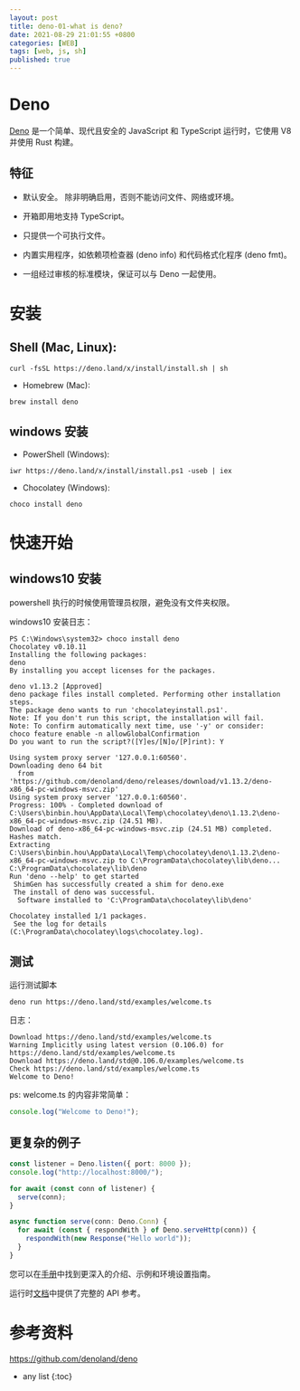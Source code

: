 ```yaml
---
layout: post
title: deno-01-what is deno?
date: 2021-08-29 21:01:55 +0800
categories: [WEB]
tags: [web, js, sh]
published: true
---
```


# Deno

[Deno](https://github.com/denoland/deno) 是一个简单、现代且安全的 JavaScript 和 TypeScript 运行时，它使用 V8 并使用 Rust 构建。

## 特征

- 默认安全。 除非明确启用，否则不能访问文件、网络或环境。

- 开箱即用地支持 TypeScript。

- 只提供一个可执行文件。

- 内置实用程序，如依赖项检查器 (deno info) 和代码格式化程序 (deno fmt)。

- 一组经过审核的标准模块，保证可以与 Deno 一起使用。 

# 安装

## Shell (Mac, Linux):

```
curl -fsSL https://deno.land/x/install/install.sh | sh
```

- Homebrew (Mac):

```
brew install deno
```

## windows 安装

- PowerShell (Windows):

```
iwr https://deno.land/x/install/install.ps1 -useb | iex
```

- Chocolatey (Windows):

```
choco install deno
```

# 快速开始

## windows10 安装

powershell 执行的时候使用管理员权限，避免没有文件夹权限。

windows10 安装日志：

```
PS C:\Windows\system32> choco install deno
Chocolatey v0.10.11
Installing the following packages:
deno
By installing you accept licenses for the packages.

deno v1.13.2 [Approved]
deno package files install completed. Performing other installation steps.
The package deno wants to run 'chocolateyinstall.ps1'.
Note: If you don't run this script, the installation will fail.
Note: To confirm automatically next time, use '-y' or consider:
choco feature enable -n allowGlobalConfirmation
Do you want to run the script?([Y]es/[N]o/[P]rint): Y

Using system proxy server '127.0.0.1:60560'.
Downloading deno 64 bit
  from 'https://github.com/denoland/deno/releases/download/v1.13.2/deno-x86_64-pc-windows-msvc.zip'
Using system proxy server '127.0.0.1:60560'.
Progress: 100% - Completed download of C:\Users\binbin.hou\AppData\Local\Temp\chocolatey\deno\1.13.2\deno-x86_64-pc-windows-msvc.zip (24.51 MB).
Download of deno-x86_64-pc-windows-msvc.zip (24.51 MB) completed.
Hashes match.
Extracting C:\Users\binbin.hou\AppData\Local\Temp\chocolatey\deno\1.13.2\deno-x86_64-pc-windows-msvc.zip to C:\ProgramData\chocolatey\lib\deno...
C:\ProgramData\chocolatey\lib\deno
Run 'deno --help' to get started
 ShimGen has successfully created a shim for deno.exe
 The install of deno was successful.
  Software installed to 'C:\ProgramData\chocolatey\lib\deno'

Chocolatey installed 1/1 packages.
 See the log for details (C:\ProgramData\chocolatey\logs\chocolatey.log).
```

## 测试

运行测试脚本

```
deno run https://deno.land/std/examples/welcome.ts
```

日志：

```
Download https://deno.land/std/examples/welcome.ts
Warning Implicitly using latest version (0.106.0) for https://deno.land/std/examples/welcome.ts
Download https://deno.land/std@0.106.0/examples/welcome.ts
Check https://deno.land/std/examples/welcome.ts
Welcome to Deno!
```

ps: welcome.ts 的内容非常简单：

```ts
console.log("Welcome to Deno!");
```

## 更复杂的例子

```ts
const listener = Deno.listen({ port: 8000 });
console.log("http://localhost:8000/");

for await (const conn of listener) {
  serve(conn);
}

async function serve(conn: Deno.Conn) {
  for await (const { respondWith } of Deno.serveHttp(conn)) {
    respondWith(new Response("Hello world"));
  }
}
```

您可以在[手册](https://deno.land/manual)中找到更深入的介绍、示例和环境设置指南。

运行时[文档](https://doc.deno.land/)中提供了完整的 API 参考。

# 参考资料

https://github.com/denoland/deno

* any list
{:toc}